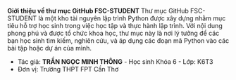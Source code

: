 **Giới thiệu về thư mục GitHub FSC-STUDENT**
Thư mục GitHub FSC-STUDENT là một kho tài nguyên lập trình Python được xây dựng nhằm mục tiêu hỗ trợ học sinh trong việc học tập và thực hành lập trình. Với nội dung phong phú và được tổ chức khoa học, thư mục này là nơi lý tưởng để các bạn học sinh tìm kiếm, nghiên cứu, và áp dụng các đoạn mã Python vào các bài tập hoặc dự án của mình.

- Tác giả: **TRẦN NGỌC MINH THÔNG** - Học sinh Khóa 6 - Lớp: K6T3
- Đơn vị: Trường THPT FPT Cần Thơ
